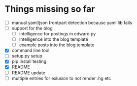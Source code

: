 # Things missing so far

- [ ] manual yaml/json frontpart detection because yaml lib fails
- [ ] support for the blog
  - [ ] intelligence for postings in edward.py
  - [ ] intelligence into the blog template
  - [ ] example posts into the blog template
- [x] command line tool
- [ ] setup.py setup
- [x] pip install testing
- [x] README
- [ ] README update
- [ ] multiple entries for exlusion to not render .hg etc

